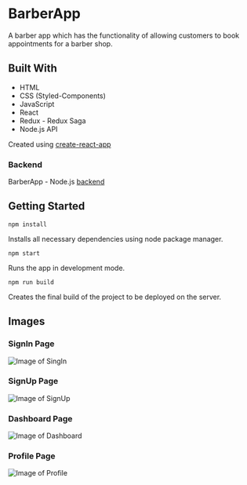 # BarberApp

A barber app which has the functionality of allowing customers to book appointments for a barber shop.

## Built With

- HTML
- CSS (Styled-Components)
- JavaScript
- React
- Redux - Redux Saga
- Node.js API

Created using [create-react-app](https://github.com/facebook/create-react-app)

### Backend

BarberApp - Node.js [backend](https://github.com/danielferreiradf/barber_app)

## Getting Started

```
npm install
```

Installs all necessary dependencies using node package manager.

```
npm start
```

Runs the app in development mode.

```
npm run build
```

Creates the final build of the project to be deployed on the server.

## Images

### SignIn Page

![Image of SingIn](https://i.imgur.com/qC2QR8z.png)

### SignUp Page

![Image of SignUp](https://i.imgur.com/XTSzVrU.png)

### Dashboard Page

![Image of Dashboard](https://i.imgur.com/ymWGhAc.png)

### Profile Page

![Image of Profile](https://i.imgur.com/QyZHF7v.png)
